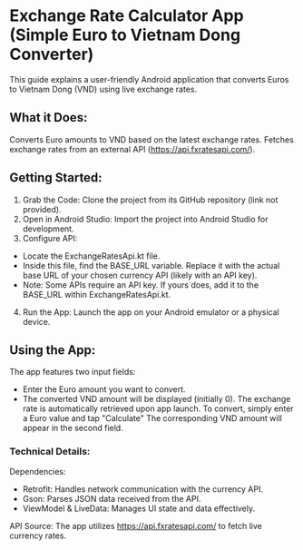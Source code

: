 
# Exchange Rate Calculator App (Simple Euro to Vietnam Dong Converter) 

This guide explains a user-friendly Android application that converts Euros to Vietnam Dong (VND) using live exchange rates. 

## What it Does:

Converts Euro amounts to VND based on the latest exchange rates. 
Fetches exchange rates from an external API (https://api.fxratesapi.com/).

## Getting Started:

1. Grab the Code: Clone the project from its GitHub repository (link not provided).
2. Open in Android Studio: Import the project into Android Studio for development.
3. Configure API:
- Locate the ExchangeRatesApi.kt file.
- Inside this file, find the BASE_URL variable. Replace it with the actual base URL of your chosen currency API (likely with an API key).
- Note: Some APIs require an API key. If yours does, add it to the BASE_URL within ExchangeRatesApi.kt.
4. Run the App: Launch the app on your Android emulator or a physical device.

## Using the App:

The app features two input fields:
- Enter the Euro amount you want to convert.
- The converted VND amount will be displayed (initially 0). 
The exchange rate is automatically retrieved upon app launch. 
To convert, simply enter a Euro value and tap "Calculate" The corresponding VND amount will appear in the second field.

### Technical Details:

Dependencies:
- Retrofit: Handles network communication with the currency API.
- Gson: Parses JSON data received from the API.
- ViewModel & LiveData: Manages UI state and data effectively.
  
API Source: The app utilizes https://api.fxratesapi.com/ to fetch live currency rates.

